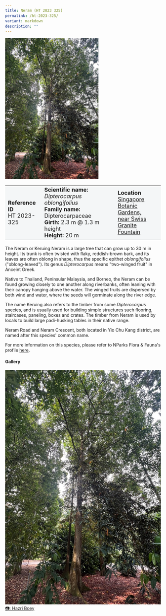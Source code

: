 ```yaml
---
title: Neram (HT 2023 325)
permalink: /ht-2023-325/
variant: markdown
description: ""
---
```

<div class="isomer-image-wrapper">
<img style="width: 60%" src="/images/Heritage_trees_photos/diptobl_ht2023-325_habit.jpg">
</div><table style="minWidth: 100px; font-size: 18px; background: #F4F6F7">
<tbody><tr>
<td rowspan="1" colspan="1">
<strong>Reference ID</strong>
<br>HT 2023-325
</td>
<td rowspan="1" colspan="1">
	<strong>Scientific name:</strong> <em>Dipterocarpus oblongifolius</em>
<br><strong>Family name: </strong>Dipterocarpaceae
<br><strong>Girth: </strong>2.3 m @ 1.3 m height
<br><strong>Height: </strong>20 m
</td>
<td rowspan="1" colspan="1">
<strong>Location</strong><a href="https://www.onemap.gov.sg/?lat=1.3092800000000002&amp;lng=103.81738999999997">
 <br>Singapore Botanic Gardens,<br>near Swiss Granite Fountain</a>
</td>
</tr>
</tbody>
</table>
<p>The Neram or Keruing Neram is a large tree that can grow up to 30 m in height. Its trunk is often twisted with flaky, reddish-brown bark, and its leaves are often oblong in shape, thus the specific epithet <em>oblongifolius</em> ("oblong-leaved"). Its genus <em>Dipterocarpus</em> means "two-winged fruit" in Anceint Greek.</p>

<p>Native to Thailand, Peninsular Malaysia, and Borneo, the Neram can be found growing closely to one another along riverbanks, often leaning with their canopy hanging above the water. The winged fruits are dispersed by both wind and water, where the seeds will germinate along the river edge.</p>

<p>The name Keruing also refers to the timber from some <em>Dipterocarpus</em> species, and is usually used for building simple structures such flooring, staircases, paneling, boxes and crates. The timber from Neram is used by locals to build large padi-husking tables in their native range.</p>

<p>Neram Road and Neram Crescent, both located in Yio Chu Kang district, are named after this species' common name.</p>

<p>For more information on this species, please refer to NParks Flora &amp; Fauna's profile <a href="https://www.nparks.gov.sg/florafaunaweb/flora/2/8/2858">here</a>.</p>

<h4><b>Gallery</b></h4>
<div class="isomer-card-grid">
<a href="/images/Heritage_trees_photos/diptobl_ht2023-325_habit.jpg" class="isomer-card">
<div class="isomer-card-image">
<div class="isomer-image-wrapper"><img src="/images/Heritage_trees_photos/diptobl_ht2023-325_habit.jpg"></div></div>
<div class="isomer-card-body"><div class="isomer-card-description">📷: Hazri Boey</div></div></a><br></div>